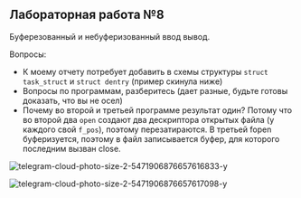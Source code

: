 ## Лабораторная работа №8

Буферезованный и небуферизованный ввод вывод.

Вопросы:
* К моему отчету потребует добавить в схемы структуры `struct task_struct` и `struct dentry` (пример скинула ниже)
* Вопросы по программам, разберитесь (дает разные, будьте готовы доказать, что вы не осел)
* Почему во второй и третьей программе результат один? Потому что во второй два `open` создают два дескриптора открытых файла (у каждого свой `f_pos`), поэтому перезатираются. В третьей fopen буферизуется, поэтому в файл записывается буфер, для которого последним вызван close.

![telegram-cloud-photo-size-2-5471906876657616833-y](https://github.com/Tulenenok/BMSTU_OS/assets/78147880/9f743a16-5e62-43a1-8e11-6f3c8f11aac8)

![telegram-cloud-photo-size-2-5471906876657617098-y](https://github.com/Tulenenok/BMSTU_OS/assets/78147880/6d240d9f-c170-43fe-b247-15647a462403)
